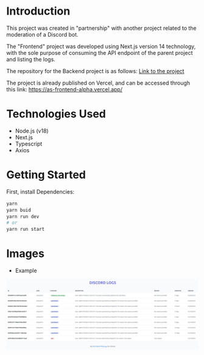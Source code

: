 # Introduction

This project was created in "partnership" with another project related to the moderation of a Discord bot.

The "Frontend" project was developed using Next.js version 14 technology, with the sole purpose of consuming the API endpoint of the parent project and listing the logs.

The repository for the Backend project is as follows:
[Link to the project](https://github.com/ErikPatrik/discord-manager)

The project is already published on Vercel, and can be accessed through this link: https://as-frontend-alpha.vercel.app/

# Technologies Used

- Node.js (v18)
- Next.js
- Typescript
- Axios

# Getting Started

First, install Dependencies:

```bash
yarn
yarn buid
yarn run dev
# or
yarn run start
```

# Images

- Example

![Example](./images/example.jpeg)
